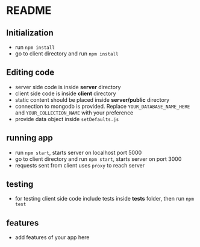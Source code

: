 # README

## Initialization

* run `npm install`
* go to client directory and run `npm install`

## Editing code

* server side code is inside **server** directory
* client side code is inside **client** directory
* static content should be placed inside **server/public** directory
* connection to mongodb is provided. Replace `YOUR_DATABASE_NAME_HERE` and `YOUR_COLLECTION_NAME` with your preference
* provide data object inside `setDefaults.js`

## running app

* run `npm start`, starts server on localhost port 5000
* go to client directory and run `npm start`, starts server on port 3000
* requests sent from client uses `proxy` to reach server

## testing

* for testing client side code include tests inside **tests** folder, then run `npm test`

## features

* add features of your app here
